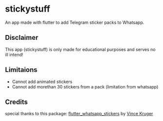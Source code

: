 # stickystuff

An app made with flutter to add Telegram sticker packs to Whatsapp.

## Disclaimer

This app (stickystuff) is only made for educational purposes and serves no ill intend!

## Limitaions
- Cannot add animated stickers
- Cannot add morethan 30 stickers from a pack (limitation from whatsapp)

## Credits
special thanks to this package:
[flutter_whatsapp_stickers](https://pub.dev/packages/flutter_whatsapp_stickers) by [Vince Kruger](https://github.com/vincekruger)